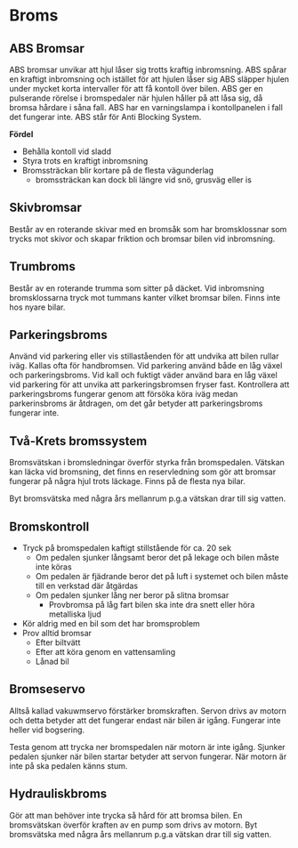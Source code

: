 # Broms

## ABS Bromsar

ABS bromsar unvikar att hjul låser sig trotts kraftig inbromsning. ABS spårar en kraftigt inbromsning och istället för att hjulen låser sig ABS släpper hjulen under mycket korta intervaller för att få kontoll över bilen.  ABS ger en pulserande rörelse i bromspedaler när hjulen håller på att låsa sig, då bromsa hårdare i såna fall.  ABS har en varningslampa i kontollpanelen i fall det fungerar inte. ABS står för Anti Blocking System.  

**Fördel**

* Behålla kontoll vid sladd
* Styra trots en kraftigt inbromsning
* Bromssträckan blir kortare på de flesta vägunderlag
  * bromssträckan kan dock bli längre vid snö, grusväg eller is 

## Skivbromsar

Består av en roterande skivar med en bromsåk som har bromsklossnar som trycks mot skivor och skapar friktion och bromsar bilen vid inbromsning.

## Trumbroms

Består av en roterande trumma som sitter på däcket. Vid inbromsning bromsklossarna tryck mot tummans kanter vilket bromsar bilen. Finns inte hos nyare bilar.

## Parkeringsbroms

Använd vid parkering eller vis stillaståenden för att undvika att bilen rullar iväg. Kallas ofta för handbromsen. Vid parkering använd både en låg växel och parkeringsbroms. Vid kall och fuktigt väder använd bara en låg växel vid parkering för att unvika att parkeringsbromsen fryser fast. Kontrollera att parkeringsbroms fungerar genom att försöka köra iväg medan parkerinsbroms är åtdragen, om det går betyder att parkeringsbroms fungerar inte.

## Två-Krets bromssystem 

Bromsvätskan i bromsledningar överför styrka från bromspedalen. Vätskan kan läcka vid bromsning, det finns en reservledning som gör att bromsar fungerar på några hjul trots läckage. Finns på de flesta nya bilar. 

Byt bromsvätska med några års mellanrum p.g.a vätskan drar till sig vatten.

## Bromskontroll

* Tryck på bromspedalen kaftigt stillstående för ca. 20 sek
  * Om pedalen sjunker långsamt beror det på lekage och bilen måste inte köras
  * Om pedalen är fjädrande beror det på luft i systemet och bilen måste till en verkstad där åtgärdas
  * Om pedalen sjunker lång ner beror på slitna bromsar
    * Provbromsa på låg fart bilen ska inte dra snett eller höra metalliska ljud
* Kör aldrig med en bil som det har bromsproblem
* Prov alltid bromsar
  * Efter biltvätt 
  * Efter att köra genom en vattensamling
  * Lånad bil

## Bromseservo

Alltså kallad vakuwmservo förstärker bromskraften. Servon drivs av motorn och detta betyder att det fungerar endast när bilen är igång. Fungerar inte heller vid bogsering.

Testa genom att trycka ner bromspedalen när motorn är inte igång. Sjunker pedalen sjunker när bilen startar betyder att servon fungerar.  När motorn är inte på ska pedalen känns stum.

## Hydrauliskbroms

Gör att man behöver inte trycka så hård för att bromsa bilen. En bromsvätskan överför kraften av en pump som drivs av motorn. Byt bromsvätska med några års mellanrum p.g.a vätskan drar till sig vatten.
